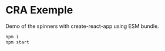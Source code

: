 # CRA Exemple
Demo of the spinners with create-react-app using ESM bundle.

```sh
npm i
npm start
```